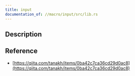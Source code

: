 ```yaml
---
title: input
documentation_of: //macro/input/src/lib.rs
---
```


## Description

## Reference

- [https://qiita.com/tanakh/items/0ba42c7ca36cd29d0ac8](https://qiita.com/tanakh/items/0ba42c7ca36cd29d0ac8)
